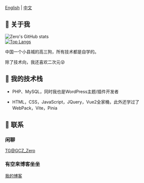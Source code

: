 <!--切换语言-->

[English](https://github.com/Groupguanfang)
|
[中文](https://github.com/Groupguanfang/groupguanfang/blob/main/zh_cn.md)

## 🌈 关于我
![Zero's GitHub stats](https://github-readme-stats.vercel.app/api?username=Groupguanfang&show_icons=true&theme=radical)  
[![Top Langs](https://github-readme-stats.vercel.app/api/top-langs/?username=groupguanfang&langs_count=8&theme=merko)](https://github.com/anuraghazra/github-readme-stats)
<br>

中国一个小县城的高三狗，所有技术都是自学的。

除了技术向，我还喜欢二次元😜

## 📲 我的技术栈

* PHP、MySQL，同时我也是WordPress主题/插件开发者

* HTML，CSS，JavaScript，JQuery，Vue2全家桶，此外还学过了WebPack，Vite，Pinia

## 📱 联系

### 闲聊

[TG@GCZ_Zero](http://t.me/GCZ_Zero)

### 有空来博客坐坐

[我的博客](https://blog.xhhzs.cn)